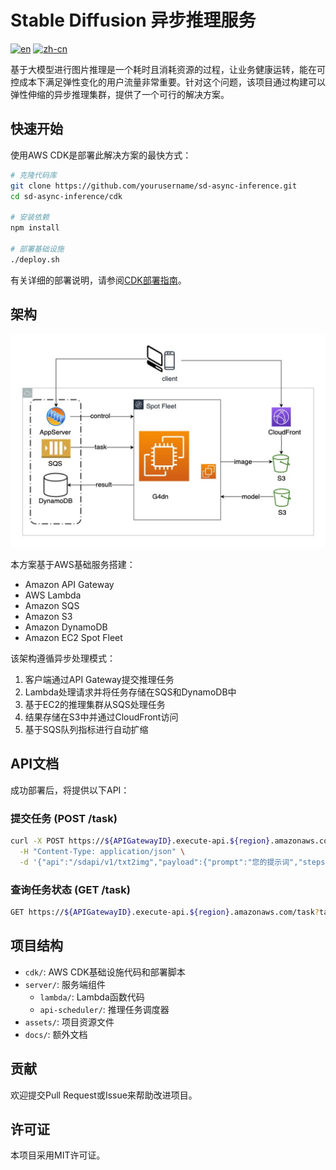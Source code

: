 # Stable Diffusion 异步推理服务

[![en](https://img.shields.io/badge/lang-English-blue.svg)](README.md)
[![zh-cn](https://img.shields.io/badge/语言-中文-red.svg)](README.zh-CN.md)

基于大模型进行图片推理是一个耗时且消耗资源的过程，让业务健康运转，能在可控成本下满足弹性变化的用户流量非常重要。针对这个问题，该项目通过构建可以弹性伸缩的异步推理集群，提供了一个可行的解决方案。

## 快速开始

使用AWS CDK是部署此解决方案的最快方式：

```bash
# 克隆代码库
git clone https://github.com/yourusername/sd-async-inference.git
cd sd-async-inference/cdk

# 安装依赖
npm install

# 部署基础设施
./deploy.sh
```

有关详细的部署说明，请参阅[CDK部署指南](./cdk/README.zh-CN.md)。

## 架构
![架构图](assets/architecture.png)

本方案基于AWS基础服务搭建：
- Amazon API Gateway
- AWS Lambda
- Amazon SQS
- Amazon S3
- Amazon DynamoDB
- Amazon EC2 Spot Fleet

该架构遵循异步处理模式：
1. 客户端通过API Gateway提交推理任务
2. Lambda处理请求并将任务存储在SQS和DynamoDB中
3. 基于EC2的推理集群从SQS处理任务
4. 结果存储在S3中并通过CloudFront访问
5. 基于SQS队列指标进行自动扩缩

## API文档

成功部署后，将提供以下API：

### 提交任务 (POST /task)
```bash
curl -X POST https://${APIGatewayID}.execute-api.${region}.amazonaws.com/task \
  -H "Content-Type: application/json" \
  -d '{"api":"/sdapi/v1/txt2img","payload":{"prompt":"您的提示词","steps":20}}'
```

### 查询任务状态 (GET /task)
```bash
GET https://${APIGatewayID}.execute-api.${region}.amazonaws.com/task?taskId=${taskId}
```

## 项目结构
- `cdk/`: AWS CDK基础设施代码和部署脚本
- `server/`: 服务端组件
  - `lambda/`: Lambda函数代码
  - `api-scheduler/`: 推理任务调度器
- `assets/`: 项目资源文件
- `docs/`: 额外文档

## 贡献
欢迎提交Pull Request或Issue来帮助改进项目。

## 许可证
本项目采用MIT许可证。
